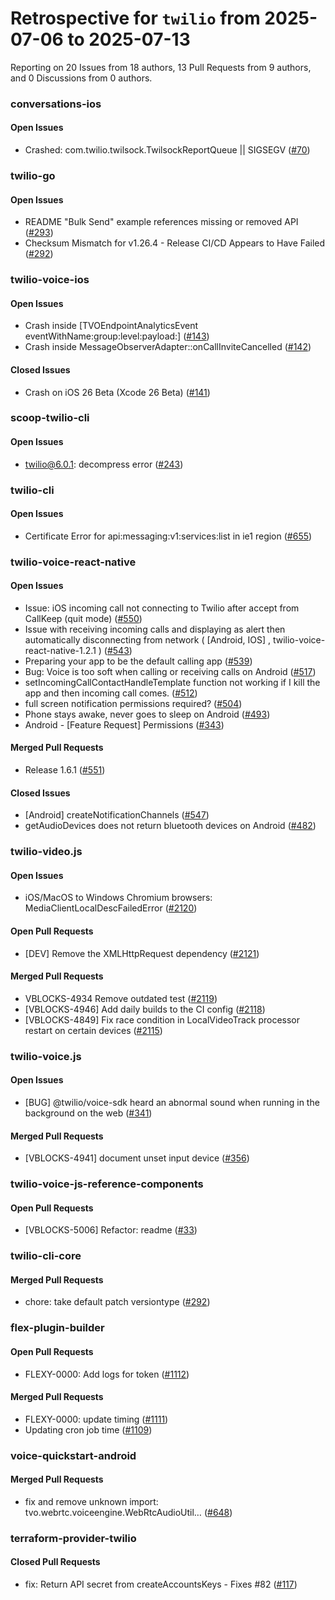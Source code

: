 # Retrospective for `twilio` from 2025-07-06 to 2025-07-13

Reporting on 20 Issues from 18 authors, 13 Pull Requests from 9 authors, and 0 Discussions from 0 authors.


### conversations-ios

#### Open Issues

- Crashed: com.twilio.twilsock.TwilsockReportQueue || SIGSEGV ([#70](https://github.com/twilio/conversations-ios/issues/70))

### twilio-go

#### Open Issues

- README "Bulk Send" example references missing or removed API ([#293](https://github.com/twilio/twilio-go/issues/293))
- Checksum Mismatch for v1.26.4 - Release CI/CD Appears to Have Failed ([#292](https://github.com/twilio/twilio-go/issues/292))

### twilio-voice-ios

#### Open Issues

- Crash inside [TVOEndpointAnalyticsEvent eventWithName:group:level:payload:] ([#143](https://github.com/twilio/twilio-voice-ios/issues/143))
- Crash inside MessageObserverAdapter::onCallInviteCancelled ([#142](https://github.com/twilio/twilio-voice-ios/issues/142))

#### Closed Issues

- Crash on iOS 26 Beta  (Xcode 26 Beta) ([#141](https://github.com/twilio/twilio-voice-ios/issues/141))

### scoop-twilio-cli

#### Open Issues

- twilio@6.0.1: decompress error ([#243](https://github.com/twilio/scoop-twilio-cli/issues/243))

### twilio-cli

#### Open Issues

- Certificate Error for api:messaging:v1:services:list in ie1 region ([#655](https://github.com/twilio/twilio-cli/issues/655))

### twilio-voice-react-native

#### Open Issues

- Issue: iOS incoming call not connecting to Twilio after accept from CallKeep (quit mode) ([#550](https://github.com/twilio/twilio-voice-react-native/issues/550))
- Issue with receiving incoming calls and displaying as alert then automatically disconnecting from network ( [Android, IOS] , twilio-voice-react-native-1.2.1 ) ([#543](https://github.com/twilio/twilio-voice-react-native/issues/543))
- Preparing your app to be the default calling app ([#539](https://github.com/twilio/twilio-voice-react-native/issues/539))
- Bug: Voice is too soft when calling or receiving calls on Android ([#517](https://github.com/twilio/twilio-voice-react-native/issues/517))
- setIncomingCallContactHandleTemplate function not working if I kill the app and then incoming call comes. ([#512](https://github.com/twilio/twilio-voice-react-native/issues/512))
- full screen notification permissions required? ([#504](https://github.com/twilio/twilio-voice-react-native/issues/504))
- Phone stays awake, never goes to sleep on Android ([#493](https://github.com/twilio/twilio-voice-react-native/issues/493))
- Android - [Feature Request] Permissions ([#343](https://github.com/twilio/twilio-voice-react-native/issues/343))

#### Merged Pull Requests

- Release 1.6.1 ([#551](https://github.com/twilio/twilio-voice-react-native/pull/551))

#### Closed Issues

- [Android] createNotificationChannels ([#547](https://github.com/twilio/twilio-voice-react-native/issues/547))
- getAudioDevices does not return bluetooth devices on Android ([#482](https://github.com/twilio/twilio-voice-react-native/issues/482))

### twilio-video.js

#### Open Issues

- iOS/MacOS to Windows Chromium browsers: MediaClientLocalDescFailedError ([#2120](https://github.com/twilio/twilio-video.js/issues/2120))

#### Open Pull Requests

- [DEV] Remove the XMLHttpRequest dependency ([#2121](https://github.com/twilio/twilio-video.js/pull/2121))

#### Merged Pull Requests

- VBLOCKS-4934 Remove outdated test ([#2119](https://github.com/twilio/twilio-video.js/pull/2119))
- [VBLOCKS-4946] Add daily builds to the CI config ([#2118](https://github.com/twilio/twilio-video.js/pull/2118))
- [VBLOCKS-4849] Fix race condition in LocalVideoTrack processor restart on certain devices ([#2115](https://github.com/twilio/twilio-video.js/pull/2115))

### twilio-voice.js

#### Open Issues

- [BUG] @twilio/voice-sdk heard an abnormal sound when running in the background on the web ([#341](https://github.com/twilio/twilio-voice.js/issues/341))

#### Merged Pull Requests

- [VBLOCKS-4941] document unset input device ([#356](https://github.com/twilio/twilio-voice.js/pull/356))

### twilio-voice-js-reference-components

#### Open Pull Requests

- [VBLOCKS-5006] Refactor: readme ([#33](https://github.com/twilio/twilio-voice-js-reference-components/pull/33))

### twilio-cli-core

#### Merged Pull Requests

- chore: take default patch versiontype ([#292](https://github.com/twilio/twilio-cli-core/pull/292))

### flex-plugin-builder

#### Open Pull Requests

- FLEXY-0000: Add logs for token ([#1112](https://github.com/twilio/flex-plugin-builder/pull/1112))

#### Merged Pull Requests

- FLEXY-0000: update timing ([#1111](https://github.com/twilio/flex-plugin-builder/pull/1111))
- Updating cron job time ([#1109](https://github.com/twilio/flex-plugin-builder/pull/1109))

### voice-quickstart-android

#### Merged Pull Requests

- fix and remove unknown import: tvo.webrtc.voiceengine.WebRtcAudioUtil… ([#648](https://github.com/twilio/voice-quickstart-android/pull/648))

### terraform-provider-twilio

#### Closed Pull Requests

- fix: Return API secret from createAccountsKeys - Fixes #82 ([#117](https://github.com/twilio/terraform-provider-twilio/pull/117))
